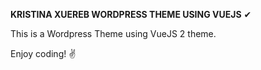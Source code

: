 **KRISTINA XUEREB WORDPRESS THEME USING VUEJS** ✔

This is a Wordpress Theme using VueJS 2 theme.

Enjoy coding! ✌